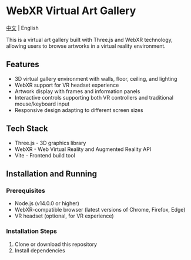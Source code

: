 # WebXR Virtual Art Gallery

[中文](README.md) | English

This is a virtual art gallery built with Three.js and WebXR technology, allowing users to browse artworks in a virtual reality environment.

## Features

- 3D virtual gallery environment with walls, floor, ceiling, and lighting
- WebXR support for VR headset experience
- Artwork display with frames and information panels
- Interactive controls supporting both VR controllers and traditional mouse/keyboard input
- Responsive design adapting to different screen sizes

## Tech Stack

- Three.js - 3D graphics library
- WebXR - Web Virtual Reality and Augmented Reality API
- Vite - Frontend build tool

## Installation and Running

### Prerequisites

- Node.js (v14.0.0 or higher)
- WebXR-compatible browser (latest versions of Chrome, Firefox, Edge)
- VR headset (optional, for VR experience)

### Installation Steps

1. Clone or download this repository
2. Install dependencies